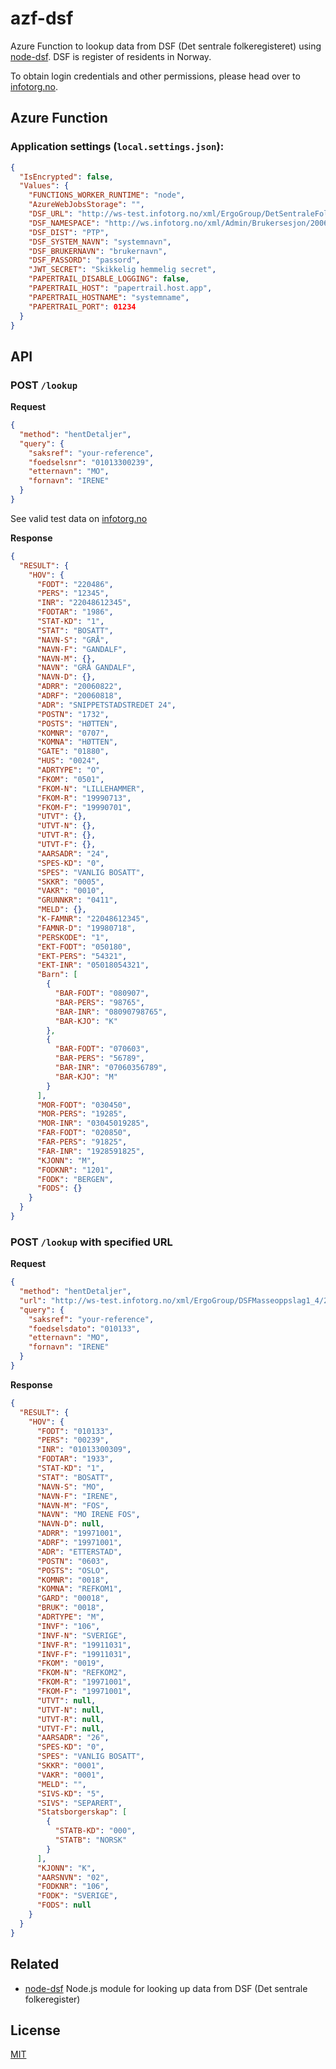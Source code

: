 # azf-dsf
Azure Function to lookup data from DSF (Det sentrale folkeregisteret) using [node-dsf](https://www.npmjs.com/package/node-dsf).
DSF is register of residents in Norway.

To obtain login credentials and other permissions, please head over to [infotorg.no](https://www.infotorg.no/).

## Azure Function
### Application settings (``local.settings.json``):
```json
{
  "IsEncrypted": false,
  "Values": {
    "FUNCTIONS_WORKER_RUNTIME": "node",
    "AzureWebJobsStorage": "",
    "DSF_URL": "http://ws-test.infotorg.no/xml/ErgoGroup/DetSentraleFolkeregister1_4/2015-08-10/DetSentraleFolkeregister1_4.wsdl",
    "DSF_NAMESPACE": "http://ws.infotorg.no/xml/Admin/Brukersesjon/2006-07-07/Brukersesjon.xsd",
    "DSF_DIST": "PTP", 
    "DSF_SYSTEM_NAVN": "systemnavn",
    "DSF_BRUKERNAVN": "brukernavn",
    "DSF_PASSORD": "passord",
    "JWT_SECRET": "Skikkelig hemmelig secret",
    "PAPERTRAIL_DISABLE_LOGGING": false,
    "PAPERTRAIL_HOST": "papertrail.host.app",
    "PAPERTRAIL_HOSTNAME": "systemname",
    "PAPERTRAIL_PORT": 01234
  }
}
```


## API
### POST ```/lookup```

**Request**
```json
{
  "method": "hentDetaljer",
  "query": {
    "saksref": "your-reference",
    "foedselsnr": "01013300239",
    "etternavn": "MO",
    "fornavn": "IRENE"
  }
}
```

See valid test data on [infotorg.no](https://qa.infotorg.no/test/cms/site/0/page?id=77)

**Response**
```json
{
  "RESULT": {
    "HOV": {
      "FODT": "220486",
      "PERS": "12345",
      "INR": "22048612345",
      "FODTAR": "1986",
      "STAT-KD": "1",
      "STAT": "BOSATT",
      "NAVN-S": "GRÅ",
      "NAVN-F": "GANDALF",
      "NAVN-M": {},
      "NAVN": "GRÅ GANDALF",
      "NAVN-D": {},
      "ADRR": "20060822",
      "ADRF": "20060818",
      "ADR": "SNIPPETSTADSTREDET 24",
      "POSTN": "1732",
      "POSTS": "HØTTEN",
      "KOMNR": "0707",
      "KOMNA": "HØTTEN",
      "GATE": "01880",
      "HUS": "0024",
      "ADRTYPE": "O",
      "FKOM": "0501",
      "FKOM-N": "LILLEHAMMER",
      "FKOM-R": "19990713",
      "FKOM-F": "19990701",
      "UTVT": {},
      "UTVT-N": {},
      "UTVT-R": {},
      "UTVT-F": {},
      "AARSADR": "24",
      "SPES-KD": "0",
      "SPES": "VANLIG BOSATT",
      "SKKR": "0005",
      "VAKR": "0010",
      "GRUNNKR": "0411",
      "MELD": {},
      "K-FAMNR": "22048612345",
      "FAMNR-D": "19980718",
      "PERSKODE": "1",
      "EKT-FODT": "050180",
      "EKT-PERS": "54321",
      "EKT-INR": "05018054321",
      "Barn": [
        {
          "BAR-FODT": "080907",
          "BAR-PERS": "98765",
          "BAR-INR": "08090798765",
          "BAR-KJO": "K"
        },
        {
          "BAR-FODT": "070603",
          "BAR-PERS": "56789",
          "BAR-INR": "07060356789",
          "BAR-KJO": "M"
        }
      ],
      "MOR-FODT": "030450",
      "MOR-PERS": "19285",
      "MOR-INR": "03045019285",
      "FAR-FODT": "020850",
      "FAR-PERS": "91825",
      "FAR-INR": "1928591825",
      "KJONN": "M",
      "FODKNR": "1201",
      "FODK": "BERGEN",
      "FODS": {}
    }
  }
}
```

### POST ```/lookup``` with specified URL

**Request**
```json
{
  "method": "hentDetaljer",
  "url": "http://ws-test.infotorg.no/xml/ErgoGroup/DSFMasseoppslag1_4/2015-08-10/DSFMasseoppslag1_4.wsdl",
  "query": {
    "saksref": "your-reference",
    "foedselsdato": "010133",
    "etternavn": "MO",
    "fornavn": "IRENE"
  }
}
```

**Response**
```json
{
  "RESULT": {
    "HOV": {
      "FODT": "010133",
      "PERS": "00239",
      "INR": "01013300309",
      "FODTAR": "1933",
      "STAT-KD": "1",
      "STAT": "BOSATT",
      "NAVN-S": "MO",
      "NAVN-F": "IRENE",
      "NAVN-M": "FOS",
      "NAVN": "MO IRENE FOS",
      "NAVN-D": null,
      "ADRR": "19971001",
      "ADRF": "19971001",
      "ADR": "ETTERSTAD",
      "POSTN": "0603",
      "POSTS": "OSLO",
      "KOMNR": "0018",
      "KOMNA": "REFKOM1",
      "GARD": "00018",
      "BRUK": "0018",
      "ADRTYPE": "M",
      "INVF": "106",
      "INVF-N": "SVERIGE",
      "INVF-R": "19911031",
      "INVF-F": "19911031",
      "FKOM": "0019",
      "FKOM-N": "REFKOM2",
      "FKOM-R": "19971001",
      "FKOM-F": "19971001",
      "UTVT": null,
      "UTVT-N": null,
      "UTVT-R": null,
      "UTVT-F": null,
      "AARSADR": "26",
      "SPES-KD": "0",
      "SPES": "VANLIG BOSATT",
      "SKKR": "0001",
      "VAKR": "0001",
      "MELD": "",
      "SIVS-KD": "5",
      "SIVS": "SEPARERT",
      "Statsborgerskap": [
        {
          "STATB-KD": "000",
          "STATB": "NORSK"
        }
      ],
      "KJONN": "K",
      "AARSNVN": "02",
      "FODKNR": "106",
      "FODK": "SVERIGE",
      "FODS": null
    }
  }
}
```

## Related
- [node-dsf](https://github.com/telemark/node-dsf) Node.js module for looking up data from DSF (Det sentrale folkeregister)

## License
[MIT](LICENSE)
